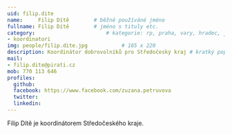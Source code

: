 ```yaml
---
uid: filip.dite
name:     Filip Dítě      	# běžně používáné jméno
fullname: Filip Dítě  		# jméno s tituly etc.
category:                 		# kategorie: rp, praha, vary, hradec, jmk, senat
- koordinatori
img: people/filip.dite.jpg           # 165 x 220
description: Koordinátor dobrovolníků pro Středočeský kraj # kratký popis, max 160 znaků
mail:
- filip.dite@pirati.cz
mob: 770 113 646
profiles:
  github:
  facebook: https://www.facebook.com/zuzana.petruvova
  twitter:
  linkedin:
---
```


Filip Dítě je koordinátorem Středočeského kraje.
